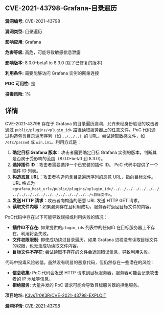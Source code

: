 ## CVE-2021-43798-Grafana-目录遍历

**漏洞编号:** CVE-2021-43798

**漏洞类型:** 目录遍历

**影响应用:** Grafana

**危害等级:** 高危，可能导致敏感信息泄露

**影响版本:** 8.0.0-beta1 to 8.3.0 (除了已修复的版本)

**利用条件:** 需要能够访问 Grafana 实例的网络连接

**POC 可用性:** 是

**投毒风险:** 1%

## 详情

CVE-2021-43798 存在于 Grafana 的目录遍历漏洞，允许未经身份验证的攻击者通过 `public/plugins/<plugin_id>` 路径读取服务器上的任意文件。PoC 代码通过构造包含目录遍历序列（如 `../../..`）的 URL，尝试读取敏感文件，如 `/etc/passwd` 或 `win.ini`。利用方式是：

1.  **确定目标 Grafana 版本**：攻击者需要确定目标 Grafana 实例的版本，判断其是否属于受影响的范围（8.0.0-beta1 到 8.3.0）。
2.  **选择插件 ID**：攻击者需要选择一个已安装的插件 ID。 PoC 代码中提供了一个插件 ID 列表。
3.  **构造恶意 URL**：攻击者构造包含目录遍历序列的恶意 URL，指向目标文件。URL 格式为 `<grafana_host_url>/public/plugins/<plugin_id>/../../../../../../../../../../../../../../../../../../../<目标文件>`。
4.  **发送 HTTP 请求**：攻击者向构造的恶意 URL 发送 HTTP GET 请求。
5.  **读取文件内容**：如果漏洞存在且利用成功，服务器将返回目标文件的内容。

PoC代码中存在以下可能导致误报或利用失败的情况：

*   **插件ID不存在:** 如果提供的`plugin_ids` 列表中的任何ID 在目标服务器上不存在，利用将会失败。
*   **文件权限限制:**  即使成功绕过目录遍历，如果 Grafana 进程没有读取目标文件的权限，也无法成功读取文件内容。
*   **目标文件不存在:**  尝试读取不存在的文件会返回错误信息，导致利用失败。

代码中投毒风险较低。虽然没有明显的恶意代码，但仍然存在一些潜在的风险：

*   **信息收集:** PoC 代码会发送 HTTP 请求到目标服务器，服务器可能会记录攻击者的 IP 地址等信息。
*   **拒绝服务:** 大量并发的 PoC 请求可能会导致目标服务器的拒绝服务。

**项目地址:** [K3ysTr0K3R/CVE-2021-43798-EXPLOIT](https://github.com/K3ysTr0K3R/CVE-2021-43798-EXPLOIT)

**漏洞详情:** [CVE-2021-43798](https://nvd.nist.gov/vuln/detail/CVE-2021-43798)